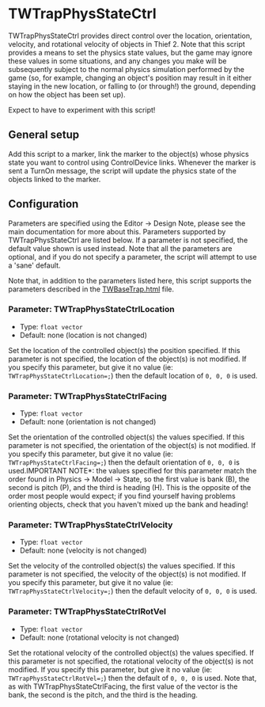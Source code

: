 # TWTrapPhysStateCtrl

TWTrapPhysStateCtrl provides direct control over the location, orientation,
velocity, and rotational velocity of objects in Thief 2. Note that this script
provides a means to set the physics state values, but the game may ignore these
values in some situations, and any changes you make will be subsequently subject
to the normal physics simulation performed by the game (so, for example, changing
an object's position may result in it either staying in the new location, or
falling to (or through!) the ground, depending on how the object has been set up).

Expect to have to experiment with this script!

## General setup

Add this script to a marker, link the marker to the object(s) whose physics
state you want to control using ControlDevice links. Whenever the marker is sent
a TurnOn message, the script will update the physics state of the objects linked
to the marker.

## Configuration

Parameters are specified using the Editor -> Design Note, please see the
main documentation for more about this.  Parameters supported by
TWTrapPhysStateCtrl are listed below. If a parameter is not specified,
the default value shown is used instead. Note that all the parameters are
optional, and if you do not specify a parameter, the script will attempt to use
a 'sane' default.

Note that, in addition to the parameters listed here, this script supports the
parameters described in the [TWBaseTrap.html](TWBaseTrap.html) file.

### Parameter: TWTrapPhysStateCtrlLocation
- Type: `float vector`
- Default: none (location is not changed)

Set the location of the controlled object(s) the position specified. If this
parameter is not specified, the location of the object(s) is not modified. If you
specify this parameter, but give it no value (ie: `TWTrapPhysStateCtrlLocation=;`)
then the default location of `0, 0, 0` is used.

### Parameter: TWTrapPhysStateCtrlFacing
- Type: `float vector`
- Default: none (orientation is not changed)

Set the orientation of the controlled object(s) the values specified. If this
parameter is not specified, the orientation of the object(s) is not modified. If you
specify this parameter, but give it no value (ie: `TWTrapPhysStateCtrlFacing=;`)
then the default orientation of `0, 0, 0` is used.IMPORTANT NOTE*: the values
specified for this parameter match the order found in Physics -> Model -> State,
so the first value is bank (B), the second is pitch (P), and the third is
heading (H). This is the opposite of the order most people would expect; if you
find yourself having problems orienting objects, check that you haven't mixed up
the bank and heading!

### Parameter: TWTrapPhysStateCtrlVelocity
- Type: `float vector`
- Default: none (velocity is not changed)

Set the velocity of the controlled object(s) the values specified. If this
parameter is not specified, the velocity of the object(s) is not modified. If you
specify this parameter, but give it no value (ie: `TWTrapPhysStateCtrlVelocity=;`)
then the default velocity of `0, 0, 0` is used.

### Parameter: TWTrapPhysStateCtrlRotVel
- Type: `float vector`
- Default: none (rotational velocity is not changed)

Set the rotational velocity of the controlled object(s) the values specified. If
this parameter is not specified, the rotational velocity of the object(s) is not
modified. If you specify this parameter, but give it no value
(ie: `TWTrapPhysStateCtrlRotVel=;`) then the default of `0, 0, 0` is used. Note
that, as with TWTrapPhysStateCtrlFacing, the first value of the vector is the
bank, the second is the pitch, and the third is the heading.
